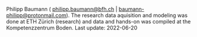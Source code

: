 Philipp Baumann ( <philipp.baumann@bfh.ch> \|
<baumann-philipp@protonmail.com>). The research data aquisition and
modeling was done at ETH Zürich (research) and data and hands-on was
compiled at the Kompetenzzentrum Boden.
Last update: 2022-06-20

